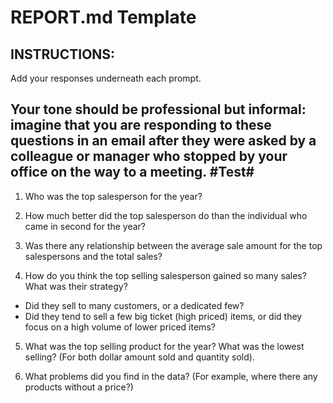 # REPORT.md Template

## INSTRUCTIONS:

Add your responses underneath each prompt. 

Your tone should be professional but informal: imagine that you are responding to these questions in an email after they were asked by a colleague or manager who stopped by your office on the way to a meeting.
#Test#
---

1. Who was the top salesperson for the year?


2. How much better did the top salesperson do than the individual who came in second for the year?


3. Was there any relationship between the average sale amount for the top salespersons and the total sales?


4. How do you think the top selling salesperson gained so many sales? What was their strategy?

- Did they sell to many customers, or a dedicated few?
- Did they tend to sell a few big ticket (high priced) items, or did they focus on a high volume of lower priced items?

 

5. What was the top selling product for the year? What was the lowest selling? (For both dollar amount sold and quantity sold).


6. What problems did you find in the data? (For example, where there any products without a price?)
